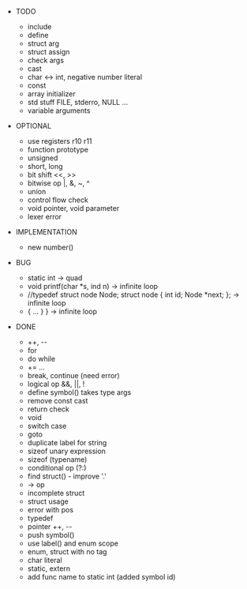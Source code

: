 * TODO
  - include
  - define
  - struct arg
  - struct assign
  - check args
  - cast
  - char <-> int, negative number literal
  - const
  - array initializer
  - std stuff FILE, stderro, NULL ...
  - variable arguments

* OPTIONAL
  - use registers r10 r11
  - function prototype
  - unsigned
  - short, long
  - bit shift <<, >>
  - bitwise op |, &, ~, ^
  - union
  - control flow check
  - void pointer, void parameter
  - lexer error

* IMPLEMENTATION
  - new number()

* BUG
  - static int -> quad
  - void printf(char *s, ind n) -> infinite loop
  - //typedef struct node Node;
    struct node {
        int id;
        Node *next;
    };
    -> infinite loop
  - { ...  } } -> infinite loop

* DONE
  - ++, --
  - for
  - do while
  - += ...
  - break, continue (need error)
  - logical op &&, ||, !
  - define symbol() takes type args
  - remove const cast
  - return check
  - void
  - switch case
  - goto
  - duplicate label for string
  - sizeof unary expression
  - sizeof (typename)
  - conditional op (?:)
  - find struct() - improve '.'
  - -> op
  - incomplete struct
  - struct usage
  - error with pos
  - typedef
  - pointer ++, --
  - push symbol()
  - use label() and enum scope
  - enum, struct with no tag
  - char literal
  - static, extern
  - add func name to static int (added symbol id)
